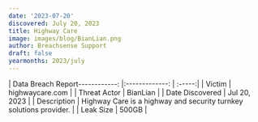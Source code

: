 ```yaml
---
date: '2023-07-20'
discovered: July 20, 2023
title: Highway Care
image: images/blog/BianLian.png
author: Breachsense Support
draft: false
yearmonths: 2023/july
---
```


| Data Breach Report------------:     |:-------------:    | :-----:|
| Victim      | highwaycare.com      | 
| Threat Actor      | BianLian      | 
| Date Discovered      | Jul 20, 2023      | 
| Description      | Highway Care is a highway and security turnkey solutions provider.      | 
| Leak Size      | 500GB      | 

